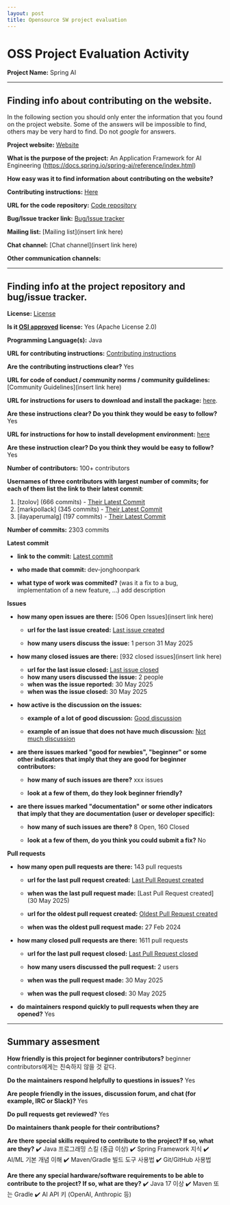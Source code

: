 ```yaml
---
layout: post
title: Opensource SW project evaluation
---
```


# OSS Project Evaluation Activity



__Project Name:__  Spring AI


---

## Finding info about contributing on the website.

In the following section you should only enter the information that you
found on the project website. Some of the answers will be impossible to find, others
may be very hard to find. Do not _google_ for answers.

__Project website:__ [Website](https://github.com/spring-projects/spring-ai)


__What is the purpose of the project:__ An Application Framework for AI Engineering (https://docs.spring.io/spring-ai/reference/index.html)


__How easy was it to find information about contributing on the website?__ 


__Contributing instructions:__ [Here](https://github.com/spring-projects/spring-ai/discussions/1333) 

__URL for the code repository:__ [Code repository](https://github.com/spring-projects/spring-ai)

__Bug/Issue tracker link:__ [Bug/Issue tracker](https://github.com/spring-projects/spring-ai/issues)

__Mailing list:__ [Mailing list](insert link here)

__Chat channel:__ [Chat channel](insert link here)

__Other communication channels:__ 


---

## Finding info at the project repository and bug/issue tracker.

__License:__ [License](https://github.com/spring-projects/spring-ai/blob/main/LICENSE)

__Is it [OSI approved](https://opensource.org/licenses/alphabetical) license:__ Yes (Apache License 2.0)

__Programming Language(s):__ Java

__URL for contributing instructions:__ [Contributing instructions](https://github.com/spring-projects/spring-framework/blob/main/CONTRIBUTING.md)

__Are the contributing instructions clear?__ Yes


__URL for code of conduct / community norms / community guildelines:__ [Community Guidelines](insert link here)

__URL for instructions for users to download and install the package:__  [here](https://docs.spring.io/spring-ai/reference/getting-started.html). 


__Are these instructions clear? Do you think they would be easy to follow?__ 
Yes

__URL for instructions for how to install development environment:__ [here](https://github.com/spring-projects/spring-ai#building)


__Are these instruction clear? Do you think they would be easy to follow?__
Yes

__Number of contributors:__ 100+ contributors


__Usernames of three contributors with largest number of commits; for
each of them list the link to their latest commit__:

1. [tzolov] (666 commits) - [Their Latest Commit](https://github.com/spring-projects/spring-ai/commit/7466cb9527e59e77310a12234a80fdf71ecbda3a)
1. [markpollack] (345 commits) - [Their Latest Commit](https://github.com/spring-projects/spring-ai/commit/5b49036d46662751c46a77e7250aee576a3432a8)
1. [ilayaperumalg] (197 commits) - [Their Latest Commit](https://github.com/spring-projects/spring-ai/commit/313aae0e8944c202e54e0996fcbb89c643d6dea9)


__Number of commits:__ 2303 commits

__Latest commit__ 

- __link to the commit:__ [Latest commit](https://github.com/spring-projects/spring-ai/commit/9beee1d0f0eb483fb03149cb8b5b81f50e659ee7)

- __who made that commit:__ 
dev-jonghoonpark


- __what type of work was commited?__ (was it a fix to a bug, implementation of a new feature, ...)
add description


__Issues__

- __how many open issues are there:__ [506 Open Issues](insert link here)

    - __url for the last issue created:__ [Last issue created](https://github.com/spring-projects/spring-ai/issues/3401)

    - __how many users discuss the issue:__ 1 person
    31 May 2025
    

- __how many closed issues are there:__ [932 closed issues](insert link here)
    - __url for the last issue closed:__ [Last issue closed](https://github.com/spring-projects/spring-ai/issues/3387)
    - __how many users discussed the issue:__ 2 people
    - __when was the issue reported:__ 30 May 2025
    - __when was the issue closed:__ 30 May 2025

- __how active is the discussion on the issues:__ 

    - __example of a lot of good discussion:__ [Good discussion](https://github.com/spring-projects/spring-ai/discussions)
    
    - __example of an issue that does not have much discussion:__ [Not much discussion](https://github.com/spring-projects/spring-ai/discussions/3382)



- __are there issues marked "good for newbies", "beginner" or some other indicators that imply that they are good for beginner contributors:__ 

    - __how many of such issues are there?__ xxx issues
    
    - __look at a few of them, do they look beginner friendly?__ 



- __are there issues marked "documentation" or some other indicators that imply that they are documentation (user or developer specific):__ 

    - __how many of such issues are there?__ 8 Open, 160 Closed
    
    - __look at a few of them, do you think you could submit a fix?__ No



__Pull requests__

- __how many open pull requests are there:__ 143 pull requests

    - __url for the last pull request created:__ [Last Pull Request created](https://github.com/spring-projects/spring-ai/pull/3398)
    
    - __when was the last pull request made:__ [Last Pull Request created](30 May 2025)

    - __url for the oldest pull request created:__ [Oldest Pull Request created](https://github.com/spring-projects/spring-ai/pull/365)
    
    - __when was the oldest pull request made:__ 27 Feb 2024

- __how many closed pull requests are there:__ 1611 pull requests

    - __url for the last pull request closed:__ [Last Pull Request closed](https://github.com/spring-projects/spring-ai/pull/3399)
    
    - __how many users discussed the pull request:__ 2 users
    
    - __when was the pull request made:__  30 May 2025
    
    - __when was the pull request closed:__ 30 May 2025
    

- __do maintainers respond quickly to pull requests when they are opened?__ 
Yes






---


## Summary assesment
__How friendly is this project for beginner contributors?__
beginner contributors에게는 친숙하지 않을 것 같다.



__Do the maintainers respond helpfully to questions in issues?__
Yes


__Are people friendly in the issues, discussion forum, and chat (for example, IRC or Slack)?__
Yes



__Do pull requests get reviewed?__
Yes


__Do maintainers thank people for their contributions?__



__Are there special skills required to contribute to the project? If so, what are they?__
✔️ Java 프로그래밍 스킬 (중급 이상)
✔️ Spring Framework 지식
✔️ AI/ML 기본 개념 이해
✔️ Maven/Gradle 빌드 도구 사용법
✔️ Git/GitHub 사용법



__Are there any special hardware/software requirements to be able to contribute to the project? If so, what are they?__
✔️ Java 17 이상
✔️ Maven 또는 Gradle
✔️ AI API 키 (OpenAI, Anthropic 등)
